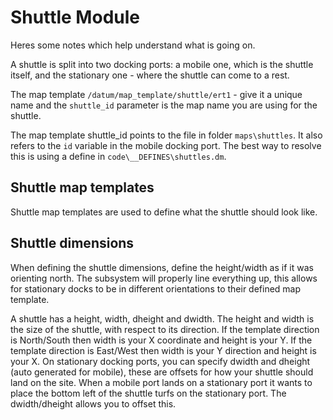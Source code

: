 # Shuttle Module

Heres some notes which help understand what is going on.

A shuttle is split into two docking ports: a mobile one, which is the shuttle itself, and the stationary one - where the shuttle can come to a rest.

The map template `/datum/map_template/shuttle/ert1` - give it a unique name and the `shuttle_id` parameter is the map name you are using for the shuttle.

The map template shuttle_id points to the file in folder `maps\shuttles`. It also refers to the `id` variable in the mobile docking port. The best way to resolve this is using a define in `code\__DEFINES\shuttles.dm`.
## Shuttle map templates

Shuttle map templates are used to define what the shuttle should look like.

## Shuttle dimensions

When defining the shuttle dimensions, define the height/width as if it was orienting north. The subsystem will properly line everything up, this allows for stationary docks to be in different orientations to their defined map template.

A shuttle has a height, width, dheight and dwidth. The height and width is the size of the shuttle, with respect to its direction. If the template direction is North/South then width is your X coordinate and height is your Y. If the template direction is East/West then width is your Y direction and height is your X. On stationary docking ports, you can specify dwidth and dheight (auto generated for mobile), these are offsets for how your shuttle should land on the site. When a mobile port lands on a stationary port it wants to place the bottom left of the shuttle turfs on the stationary port. The dwidth/dheight allows you to offset this.
